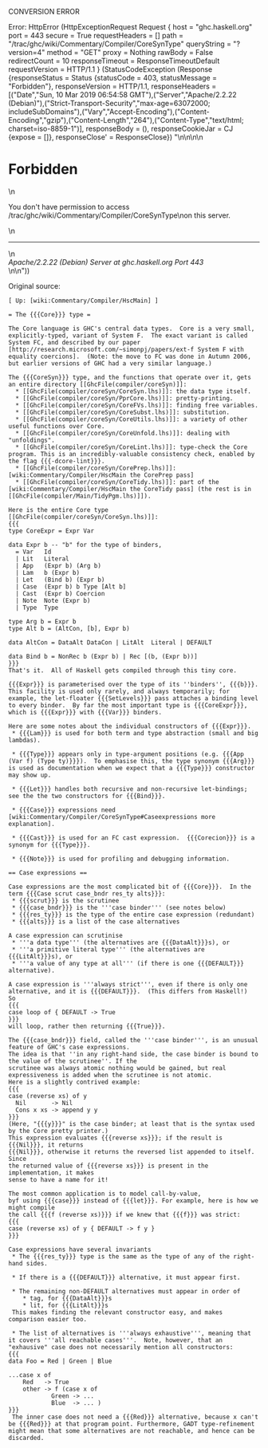 CONVERSION ERROR

Error: HttpError (HttpExceptionRequest Request {
  host                 = "ghc.haskell.org"
  port                 = 443
  secure               = True
  requestHeaders       = []
  path                 = "/trac/ghc/wiki/Commentary/Compiler/CoreSynType"
  queryString          = "?version=4"
  method               = "GET"
  proxy                = Nothing
  rawBody              = False
  redirectCount        = 10
  responseTimeout      = ResponseTimeoutDefault
  requestVersion       = HTTP/1.1
}
 (StatusCodeException (Response {responseStatus = Status {statusCode = 403, statusMessage = "Forbidden"}, responseVersion = HTTP/1.1, responseHeaders = [("Date","Sun, 10 Mar 2019 06:54:58 GMT"),("Server","Apache/2.2.22 (Debian)"),("Strict-Transport-Security","max-age=63072000; includeSubDomains"),("Vary","Accept-Encoding"),("Content-Encoding","gzip"),("Content-Length","264"),("Content-Type","text/html; charset=iso-8859-1")], responseBody = (), responseCookieJar = CJ {expose = []}, responseClose' = ResponseClose}) "<!DOCTYPE HTML PUBLIC \"-//IETF//DTD HTML 2.0//EN\">\n<html><head>\n<title>403 Forbidden</title>\n</head><body>\n<h1>Forbidden</h1>\n<p>You don't have permission to access /trac/ghc/wiki/Commentary/Compiler/CoreSynType\non this server.</p>\n<hr>\n<address>Apache/2.2.22 (Debian) Server at ghc.haskell.org Port 443</address>\n</body></html>\n"))

Original source:

```trac
[ Up: [wiki:Commentary/Compiler/HscMain] ]

= The {{{Core}}} type =

The Core language is GHC's central data types.  Core is a very small, explicitly-typed, variant of System F.  The exact variant is called System FC, and described by our paper [http://research.microsoft.com/~simonpj/papers/ext-f System F with equality coercions].  (Note: the move to FC was done in Autumn 2006, but earlier versions of GHC had a very similar language.)

The {{{CoreSyn}}} type, and the functions that operate over it, gets an entire directory [[GhcFile(compiler/coreSyn)]]:
  * [[GhcFile(compiler/coreSyn/CoreSyn.lhs)]]: the data type itself.
  * [[GhcFile(compiler/coreSyn/PprCore.lhs)]]: pretty-printing.
  * [[GhcFile(compiler/coreSyn/CoreFVs.lhs)]]: finding free variables.
  * [[GhcFile(compiler/coreSyn/CoreSubst.lhs)]]: substitution.
  * [[GhcFile(compiler/coreSyn/CoreUtils.lhs)]]: a variety of other useful functions over Core.
  * [[GhcFile(compiler/coreSyn/CoreUnfold.lhs)]]: dealing with "unfoldings".
  * [[GhcFile(compiler/coreSyn/CoreLint.lhs)]]: type-check the Core program. This is an incredibly-valuable consistency check, enabled by the flag {{{-dcore-lint}}}.
  * [[GhcFile(compiler/coreSyn/CorePrep.lhs)]]: [wiki:Commentary/Compiler/HscMain the CorePrep pass]
  * [[GhcFile(compiler/coreSyn/CoreTidy.lhs)]]: part of the [wiki:Commentary/Compiler/HscMain the CoreTidy pass] (the rest is in [[GhcFile(compiler/Main/TidyPgm.lhs)]]).

Here is the entire Core type [[GhcFile(compiler/coreSyn/CoreSyn.lhs)]]:
{{{
type CoreExpr = Expr Var

data Expr b	-- "b" for the type of binders, 
  = Var	  Id
  | Lit   Literal
  | App   (Expr b) (Arg b)
  | Lam   b (Expr b)
  | Let   (Bind b) (Expr b)
  | Case  (Expr b) b Type [Alt b]
  | Cast  (Expr b) Coercion
  | Note  Note (Expr b)
  | Type  Type

type Arg b = Expr b
type Alt b = (AltCon, [b], Expr b)

data AltCon = DataAlt DataCon | LitAlt  Literal | DEFAULT

data Bind b = NonRec b (Expr b) | Rec [(b, (Expr b))]
}}}
That's it.  All of Haskell gets compiled through this tiny core.

{{{Expr}}} is parameterised over the type of its ''binders'', {{{b}}}.  This facility is used only rarely, and always temporarily; for example, the let-floater {{{SetLevels}}} pass attaches a binding level to every binder.  By far the most important type is {{{CoreExpr}}}, which is {{{Expr}}} with {{{Var}}} binders.

Here are some notes about the individual constructors of {{{Expr}}}.
 * {{{Lam}}} is used for both term and type abstraction (small and big lambdas).

 * {{{Type}}} appears only in type-argument positions (e.g. {{{App (Var f) (Type ty)}}}).  To emphasise this, the type synonym {{{Arg}}} is used as documentation when we expect that a {{{Type}}} constructor may show up.

 * {{{Let}}} handles both recursive and non-recursive let-bindings; see the the two constructors for {{{Bind}}}.

 * {{{Case}}} expressions need [wiki:Commentary/Compiler/CoreSynType#Caseexpressions more explanation].

 * {{{Cast}}} is used for an FC cast expression.  {{{Corecion}}} is a synonym for {{{Type}}}.

 * {{{Note}}} is used for profiling and debugging information.

== Case expressions ==

Case expressions are the most complicated bit of {{{Core}}}.  In the term {{{Case scrut case_bndr res_ty alts}}}:
 * {{{scrut}}} is the scrutinee
 * {{{case_bndr}}} is the '''case binder''' (see notes below)
 * {{{res_ty}}} is the type of the entire case expression (redundant)
 * {{{alts}}} is a list of the case alternatives

A case expression can scrutinise 
 * '''a data type''' (the alternatives are {{{DataAlt}}}s), or 
 * '''a primitive literal type''' (the alternatives are {{{LitAlt}}}s), or 
 * '''a value of any type at all''' (if there is one {{{DEFAULT}}} alternative).

A case expression is '''always strict''', even if there is only one alternative, and it is {{{DEFAULT}}}.  (This differs from Haskell!)  So
{{{
case loop of { DEFAULT -> True
}}}
will loop, rather then returning {{{True}}}.

The {{{case_bndr}}} field, called the '''case binder''', is an unusual feature of GHC's case expressions.
The idea is that ''in any right-hand side, the case binder is bound to the value of the scrutinee''. If the
scrutinee was always atomic nothing would be gained, but real expressiveness is added when the scrutinee is not atomic.
Here is a slightly contrived example:
{{{
case (reverse xs) of y 
  Nil       -> Nil
  Cons x xs -> append y y
}}}
(Here, "{{{y}}}" is the case binder; at least that is the syntax used by the Core pretty printer.)
This expression evaluates {{{reverse xs}}}; if the result is {{{Nil}}}, it returns
{{{Nil}}}, otherwise it returns the reversed list appended to itself.  Since
the returned value of {{{reverse xs}}} is present in the implementation, it makes
sense to have a name for it!

The most common application is to model call-by-value, 
byf using {{{case}}} instead of {{{let}}}. For example, here is how we might compile
the call {{{f (reverse xs)}}} if we knew that {{{f}}} was strict:
{{{
case (reverse xs) of y { DEFAULT -> f y }
}}}

Case expressions have several invariants
 * The {{{res_ty}}} type is the same as the type of any of the right-hand sides.
 
 * If there is a {{{DEFAULT}}} alternative, it must appear first.

 * The remaining non-DEFAULT alternatives must appear in order of
    * tag, for {{{DataAlt}}}s
    * lit, for {{{LitAlt}}}s
 This makes finding the relevant constructor easy, and makes comparison easier too.

 * The list of alternatives is '''always exhaustive''', meaning that it covers '''all reachable cases'''.  Note, however, that an "exhausive" case does not necessarily mention all constructors:
{{{
data Foo = Red | Green | Blue

...case x of 
	Red   -> True
	other -> f (case x of 
			Green -> ...
			Blue  -> ... )
}}}
 The inner case does not need a {{{Red}}} alternative, because x can't be {{{Red}}} at that program point. Furthermore, GADT type-refinement might mean that some alternatives are not reachable, and hence can be discarded.  


```
